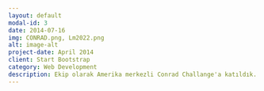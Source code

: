```yaml
---
layout: default
modal-id: 3
date: 2014-07-16
img: CONRAD.png, Lm2022.png
alt: image-alt
project-date: April 2014
client: Start Bootstrap
category: Web Development
description: Ekip olarak Amerika merkezli Conrad Challange'a katıldık. Yapay Zeka Destekli Duygu Analizi Yapabilen Chatbot projemiz ile COVİD-19 salgını sürecinde insanların psikolojik desteğe erişimini hızlandırmak ve kolaylaştırmak istedik. Yaptığımız bu proje ile yarı finale yükseldik. Conrad Yenilikçisi olarak adlandırıldık ve 5 ABD kolejinden değişen miktarlarda burslar elde ettik.
---
```

